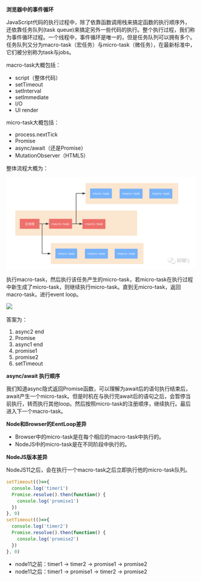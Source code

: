 **浏览器中的事件循环**

JavaScript代码的执行过程中，除了依靠函数调用栈来搞定函数的执行顺序外，还依靠任务队列(task queue)来搞定另外一些代码的执行。整个执行过程，我们称为事件循环过程。一个线程中，事件循环是唯一的，但是任务队列可以拥有多个。任务队列又分为macro-task（宏任务）与micro-task（微任务），在最新标准中，它们被分别称为task与jobs。  

macro-task大概包括：

- script（整体代码）
- setTimeout
- setInterval
- setImmediate
- I/O
- UI render

micro-task大概包括：

- process.nextTick
- Promise
- async/await（还是Promise）
- MutationObserver（HTML5）

整体流程大概为：

![](笔记/frontend/images/14.png)

执行macro-task，然后执行该任务产生的micro-task，若micro-task在执行过程中新生成了micro-task，则继续执行micro-task。直到无micro-task，返回macro-task，进行event loop。

![](15.jpg)

答案为：

1. async2 end  
2. Promise
3. async1 end
4. promise1
5. promise2
6. setTimeout

**async/await 执行顺序**

我们知道async隐式返回Promise函数，可以理解为await后的语句执行结束后，await产生一个micro-task。但是时机在与执行完await后的语句之后，会暂停当前执行，转而执行其他loop。然后按照micro-task的注册顺序，继续执行。最后进入下一个macro-task。

**Node和Browser的EentLoop差异**

- Browser中的micro-task是在每个相应的macro-task中执行的。
- NodeJS中的micro-task是在不同阶段中执行的。

**NodeJS版本差异**  

NodeJS11之后，会在执行一个macro-task之后立即执行他的micro-task队列。

```javascript
setTimeout(()=>{  
  console.log('timer1')  
  Promise.resolve().then(function() {  
    console.log('promise1')  
  })  
}, 0)  
setTimeout(()=>{  
  console.log('timer2')  
  Promise.resolve().then(function() {  
    console.log('promise2')  
  })  
}, 0)
```

- node11之前：timer1 -> timer2 -> promise1 -> promise2
- node11之后：timer1 -> promise1 -> timer2 -> promise2